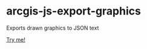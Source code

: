 # arcgis-js-export-graphics
Exports drawn graphics to JSON text

[Try me!](http://wsdot-gis.github.io/arcgis-js-export-graphics/)
